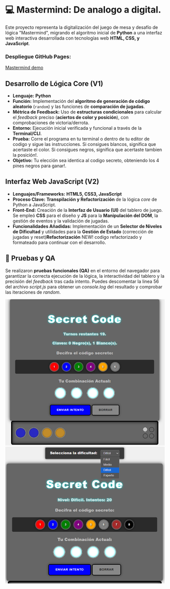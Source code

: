 # 💻 Mastermind: De analogo a digital.

Este proyecto representa la digitalización del juego de mesa y desafío de lógica "Mastermind", migrando el algoritmo inicial de **Python** a una interfaz web interactiva desarrollada con tecnologías web **HTML, CSS, y JavaScript**.

### Despliegue GitHub Pages:

[Mastermind demo](https://cuackzoide.github.io/Mastermind/)

## Desarrollo de Lógica Core (V1)

- **Lenguaje:** **Python**
- **Función:** Implementación del **algoritmo de generación de código aleatorio** (`random`) y las funciones de **comparación de jugadas**.
- **Métrica de Feedback:** Uso de **estructuras condicionales** para calcular el _feedback_ preciso (**aciertos de color y posición**), con comprobaciones de victoria/derrota.
- **Entorno:** Ejecución inicial verificada y funcional a través de la **Terminal/CLI**.
- **Prueba:** Corre el programa en tu terminal o dentro de tu editor de codigo y sigue las instrucciones.
  Si consigues blancos, significa que acertaste el color. Si consigues negros, significa que acertaste tambien la posición!.
- **Objetivo:** Tu elección sea identica al codigo secreto, obteniendo los 4 pines negros para ganar!.

## Interfaz Web JavaScript (V2)

- **Lenguajes/Frameworks:** **HTML5, CSS3, JavaScript**
- **Proceso Clave:** **Transpilación y Refactorización** de la lógica _core_ de Python a JavaScript.
- **Front-End:** Creación de la **Interfaz de Usuario (UI)** del tablero de juego. Se empleó **CSS** para el diseño y **JS** para la **Manipulación del DOM**, la gestión de eventos y la validación de jugadas.
- **Funcionalidades Añadidas:** Implementación de un **Selector de Niveles de Dificultad** y utilidades para la **Gestión de Estado** (corrección de jugadas y reset)**Refactorización** NEW! codigo refactorizado y formateado para continuar con el desarrollo.

## 🚀 Pruebas y QA

Se realizaron **pruebas funcionales (QA)** en el entorno del navegador para garantizar la correcta ejecución de la lógica, la interactividad del tablero y la precisión del _feedback_ tras cada intento.
Puedes descomentar la linea 56 del archivo _script.js_ para obtener un _console.log_ del resultado y comprobar las iteraciones de _random_.

![Captura de juego](assets/capture.png)
![Selector de niveles](assets/levels.png)
